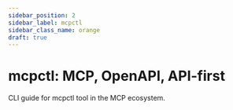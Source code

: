 ```yaml
---
sidebar_position: 2
sidebar_label: mcpctl
sidebar_class_name: orange
draft: true
---
```


# mcpctl: MCP, OpenAPI, API-first

CLI guide for mcpctl tool in the MCP ecosystem.
